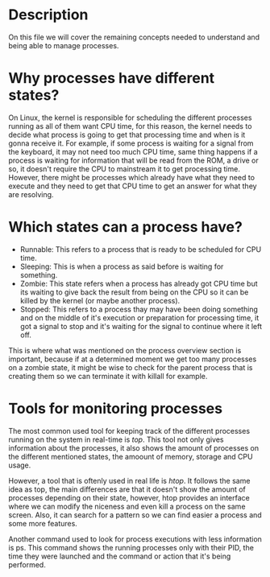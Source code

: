 
# Description

On this file we will cover the remaining concepts needed to understand and being
able to manage processes.

# Why processes have different states?

On Linux, the kernel is responsible for scheduling the different processes 
running as all of them want CPU time, for this reason, the kernel needs to 
decide what process is going to get that processing time and when is it gonna
receive it. For example, if some process is waiting for a signal from the 
keyboard, it may not need too much CPU time, same thing happens if a process
is waiting for information that will be read from the ROM, a drive or so, it 
doesn't require the CPU to mainstream it to get processing time. However, there
might be processes which already have what they need to execute and they 
need to get that CPU time to get an answer for what they are resolving.

# Which states can a process have?

- Runnable: This refers to a process that is ready to be scheduled for CPU time.
- Sleeping: This is when a process as said before is waiting for something.
- Zombie: This state refers when a process has already got CPU time but its
          waiting to give back the result from being on the CPU so it can be
          killed by the kernel (or maybe another process).
- Stopped: This refers to a process thay may have been doing something and on 
           the middle of it's execution or preparation for processing time, it
           got a signal to stop and it's waiting for the signal to continue 
           where it left off.

This is where what was mentioned on the process overview section is important, 
because if at a determined moment we get too many processes on a zombie state,
it might be wise to check for the parent process that is creating them so we
can terminate it with killall for example. 

# Tools for monitoring processes

The most common used tool for keeping track of the different processes running 
on the system in real-time is *top*. This tool not only gives information about
the processes, it also shows the amount of processes on the different mentioned
states, the amoount of memory, storage and CPU usage. 

However, a tool that is oftenly used in real life is *htop*. It follows the 
same idea as top, the main differences are that it doesn't show the amount
of processes depending on their state, however, htop provides an interface 
where we can modify the niceness and even kill a process on the same screen. 
Also, it can search for a pattern so we can find easier a process and some more
features. 

Another command used to look for process executions with less information is ps.
This command shows the running processes only with their PID, the time they
were launched and the command or action that it's being performed.

